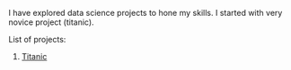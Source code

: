 I have explored data science projects to hone my skills. I started with very novice project (titanic).

List of projects:

   1. [Titanic](https://github.com/mdkhan1/DataScience/tree/master/titanic_sink)

